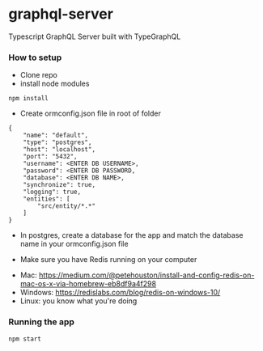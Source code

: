 # graphql-server
Typescript GraphQL Server built with TypeGraphQL

### How to setup

- Clone repo
- install node modules

```
npm install

```

- Create ormconfig.json file in root of folder

```
{ 
    "name": "default",
    "type": "postgres",
    "host": "localhost",
    "port": "5432",
    "username": <ENTER DB USERNAME>,
    "password": <ENTER DB PASSWORD,
    "database": <ENTER DB NAME>,
    "synchronize": true,
    "logging": true,
    "entities": [
        "src/entity/*.*"
    ]
}

```

- In postgres, create a database for the app and match the database name in your ormconfig.json file

- Make sure you have Redis running on your computer
* Mac: https://medium.com/@petehouston/install-and-config-redis-on-mac-os-x-via-homebrew-eb8df9a4f298
* Windows: https://redislabs.com/blog/redis-on-windows-10/
* Linux: you know what you're doing


### Running the app

```
npm start
```
